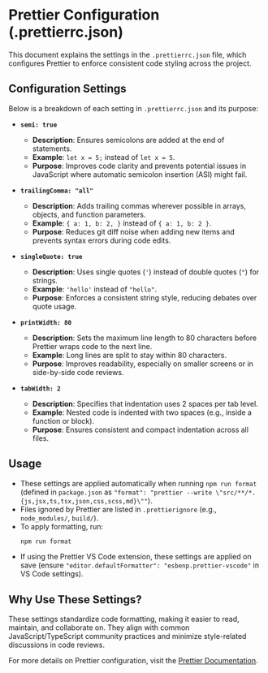 # Prettier Configuration (.prettierrc.json)

This document explains the settings in the `.prettierrc.json` file, which configures Prettier to enforce consistent code styling across the project.

## Configuration Settings

Below is a breakdown of each setting in `.prettierrc.json` and its purpose:

- **`semi: true`**
  - **Description**: Ensures semicolons are added at the end of statements.
  - **Example**: `let x = 5;` instead of `let x = 5`.
  - **Purpose**: Improves code clarity and prevents potential issues in JavaScript where automatic semicolon insertion (ASI) might fail.

- **`trailingComma: "all"`**
  - **Description**: Adds trailing commas wherever possible in arrays, objects, and function parameters.
  - **Example**: `{ a: 1, b: 2, }` instead of `{ a: 1, b: 2 }`.
  - **Purpose**: Reduces git diff noise when adding new items and prevents syntax errors during code edits.

- **`singleQuote: true`**
  - **Description**: Uses single quotes (`'`) instead of double quotes (`"`) for strings.
  - **Example**: `'hello'` instead of `"hello"`.
  - **Purpose**: Enforces a consistent string style, reducing debates over quote usage.

- **`printWidth: 80`**
  - **Description**: Sets the maximum line length to 80 characters before Prettier wraps code to the next line.
  - **Example**: Long lines are split to stay within 80 characters.
  - **Purpose**: Improves readability, especially on smaller screens or in side-by-side code reviews.

- **`tabWidth: 2`**
  - **Description**: Specifies that indentation uses 2 spaces per tab level.
  - **Example**: Nested code is indented with two spaces (e.g., inside a function or block).
  - **Purpose**: Ensures consistent and compact indentation across all files.

## Usage

- These settings are applied automatically when running `npm run format` (defined in `package.json` as `"format": "prettier --write \"src/**/*.{js,jsx,ts,tsx,json,css,scss,md}\""`).
- Files ignored by Prettier are listed in `.prettierignore` (e.g., `node_modules/`, `build/`).
- To apply formatting, run:
  ```bash
  npm run format
  ```
- If using the Prettier VS Code extension, these settings are applied on save (ensure `"editor.defaultFormatter": "esbenp.prettier-vscode"` in VS Code settings).

## Why Use These Settings?

These settings standardize code formatting, making it easier to read, maintain, and collaborate on. They align with common JavaScript/TypeScript community practices and minimize style-related discussions in code reviews.

For more details on Prettier configuration, visit the [Prettier Documentation](https://prettier.io/docs/en/configuration.html).
